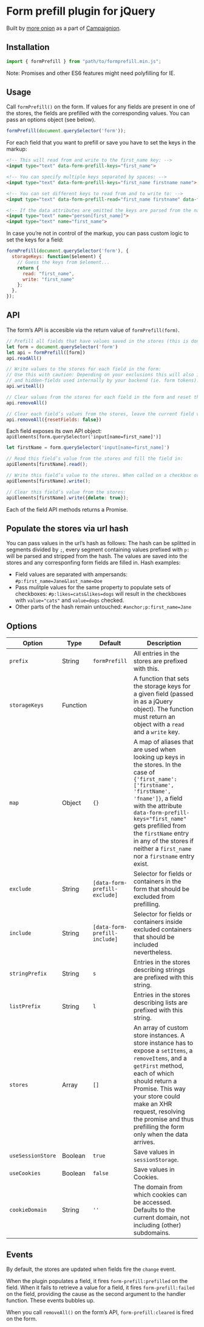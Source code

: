 # Form prefill plugin for jQuery

Built by [more onion](https://www.more-onion.com) as a part of [Campaignion](https://www.campaignion.org).

## Installation

```javascript
import { formPrefill } from "path/to/formprefill.min.js";
```

Note: Promises and other ES6 features might need polyfilling for IE.

## Usage

Call `formPrefill()` on the form. If values for any fields are present in one of the stores, the fields are prefilled with the corresponding values.
You can pass an options object (see below).

```javascript
formPrefill(document.querySelector('form'));
```

For each field that you want to prefill or save you have to set the keys in the markup:
```html
<!-- This will read from and write to the first_name key: -->
<input type="text" data-form-prefill-keys="first_name">

<!-- You can specify multiple keys separated by spaces: -->
<input type="text" data-form-prefill-keys="first_name firstname name">

<!-- You can set different keys to read from and to write to: -->
<input type="text" data-form-prefill-read="first_name firstname" data-form-prefill-write="first_name">

<!-- If the data attributes are omitted the keys are parsed from the name attribute, using the last term in brackets by default. -->
<input type="text" name="person[first_name]">
<input type="text" name="first_name">
```

In case you’re not in control of the markup, you can pass custom logic to set the keys for a field:
```javascript
formPrefill(document.querySelector('form'), {
  storageKeys: function($element) {
    // Guess the keys from $element...
    return {
      read: "first_name",
      write: "first_name"
    };
  },
});
```

## API

The form’s API is accesible via the return value of `formPrefill(form)`.
```javascript
// Prefill all fields that have values saved in the stores (this is done automatically when you call the plugin on a form):
let form = document.querySelector('form')
let api = formPrefill([form])
api.readAll()

// Write values to the stores for each field in the form:
// Use this with caution: Depending on your exclusions this will also include unchanged default values
// and hidden-fields used internally by your backend (ie. form tokens).
api.writeAll()

// Clear values from the stores for each field in the form and reset their values to what they were when the plugin was initialized:
api.removeAll()

// Clear each field’s values from the stores, leave the current field values untouched:
api.removeAll({resetFields: false})
```

Each field exposes its own API object: `apiElements[form.querySelector('input[name=first_name]')]`
```javascript
let firstName = form.querySelector('input[name=first_name]')

// Read this field’s value from the stores and fill the field in:
apiElements[firstName].read();

// Write this field’s value to the stores. When called on a checkbox or radio, all checkboxes/radios that have the same keys in their data-form-prefill-write attribute are considered one set of fields.
apiElements[firstName].write();

// Clear this field’s value from the stores:
apiElements[firstName].write({delete: true});
```
Each of the field API methods returns a Promise.

## Populate the stores via url hash

You can pass values in the url’s hash as follows: The hash can be splitted in segments divided by `;`, every segment containing values prefixed with `p:` will be parsed and stripped from the hash. The values are saved into the stores and any corresponfing form fields are filled in.
Hash examples:
* Field values are separated with ampersands: `#p:first_name=Jane&last_name=Doe`
* Pass mulitple values for the same property to populate sets of checkboxes: `#p:likes=cats&likes=dogs` will result in the checkboxes with `value="cats"` and `value=dogs` checked.
* Other parts of the hash remain untouched: `#anchor;p:first_name=Jane`


## Options

| Option            | Type     | Default                       | Description                                                                                                                                                                                                                                                                                                                       |
|-------------------|----------|-------------------------------|-----------------------------------------------------------------------------------------------------------------------------------------------------------------------------------------------------------------------------------------------------------------------------------------------------------------------------------|
| `prefix`          | String   | `formPrefill`                 | All entries in the stores are prefixed with this.                                                                                                                                                                                                                                                                                 |
| `storageKeys`     | Function |                               | A function that sets the storage keys for a given field (passed in as a jQuery object). The function must return an object with a `read` and a `write` key.                                                                                                                                                                       |
| `map`             | Object   | `{}`                          | A map of aliases that are used when looking up keys in the stores. In the case of `{'first_name': ['firstname', 'firstName', 'fname']}`, a field with the attribute `data-form-prefill-keys="first_name"` gets prefilled from the `firstName` entry in any of the stores if neither a `first_name` nor a `firstname` entry exist. |
| `exclude`         | String   | `[data-form-prefill-exclude]` | Selector for fields or containers in the form that should be excluded from prefilling.                                                                                                                                                                                                                                            |
| `include`         | String   | `[data-form-prefill-include]` | Selector for fields or containers inside excluded containers that should be included nevertheless.                                                                                                                                                                                                                                |
| `stringPrefix`    | String   | `s`                           | Entries in the stores describing strings are prefixed with this string.                                                                                                                                                                                                                                                           |
| `listPrefix`      | String   | `l`                           | Entries in the stores describing lists are prefixed with this string.                                                                                                                                                                                                                                                             |
| `stores`          | Array    | `[]`                          | An array of custom store instances. A store instance has to expose a `setItems`, a `removeItems`, and a `getFirst` method, each of which should return a Promise. This way your store could make an XHR request, resolving the promise and thus prefilling the form only when the data arrives.                                   |
| `useSessionStore` | Boolean  | `true`                        | Save values in `sessionStorage`.                                                                                                                                                                                                                                                                                                  |
| `useCookies`      | Boolean  | `false`                       | Save values in Cookies.                                                                                                                                                                                                                                                                                                           |
| `cookieDomain`    | String   | `''`                          | The domain from which cookies can be accessed. Defaults to the current domain, not including (other) subdomains. |

## Events

By default, the stores are updated when fields fire the `change` event.

When the plugin populates a field, it fires `form-prefill:prefilled` on the field.
When it fails to retrieve a value for a field, it fires `form-prefill:failed` on the field, providing the cause as the second argument to the handler function.
These events bubbles up.

When you call `removeAll()` on the form’s API, `form-prefill:cleared` is fired on the form.
